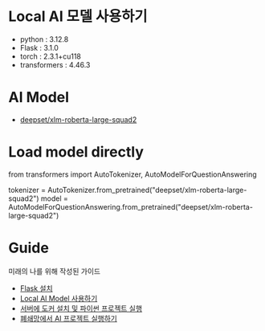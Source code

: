 # Local AI 모델 사용하기

- python : 3.12.8
- Flask : 3.1.0
- torch : 2.3.1+cu118
- transformers : 4.46.3

# AI Model
- [deepset/xlm-roberta-large-squad2](https://huggingface.co/deepset/xlm-roberta-large-squad2)

# Load model directly
from transformers import AutoTokenizer, AutoModelForQuestionAnswering

tokenizer = AutoTokenizer.from_pretrained("deepset/xlm-roberta-large-squad2")
model = AutoModelForQuestionAnswering.from_pretrained("deepset/xlm-roberta-large-squad2")

# Guide
미래의 나를 위해 작성된 가이드
- [Flask 설치](Guide/Flask_설치.md)
- [Local Al Model 사용하기](Guide/Local_AI_%20Model_사용하기.md)
- [서버에 도커 설치 및 파이썬 프로젝트 실행](Guide/Docker_Python.md)
- [폐쇄망에서 AI 프로젝트 실행하기](Guide/offline_setting.md)

